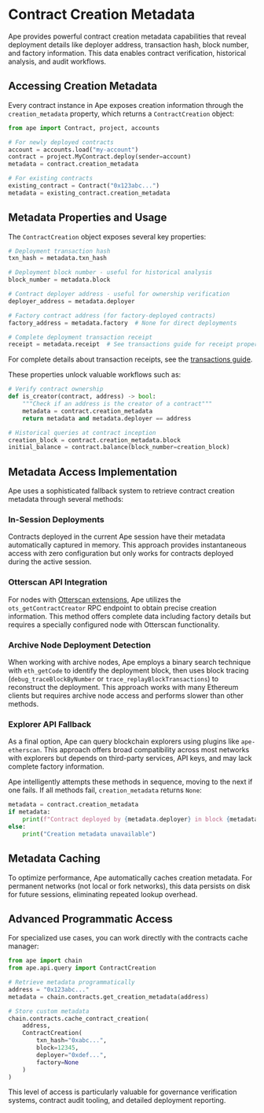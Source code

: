 # Contract Creation Metadata

Ape provides powerful contract creation metadata capabilities that reveal deployment details like deployer address, transaction hash, block number, and factory information. This data enables contract verification, historical analysis, and audit workflows.

## Accessing Creation Metadata

Every contract instance in Ape exposes creation information through the `creation_metadata` property, which returns a `ContractCreation` object:

```python
from ape import Contract, project, accounts

# For newly deployed contracts
account = accounts.load("my-account")
contract = project.MyContract.deploy(sender=account)
metadata = contract.creation_metadata

# For existing contracts
existing_contract = Contract("0x123abc...")
metadata = existing_contract.creation_metadata
```

## Metadata Properties and Usage

The `ContractCreation` object exposes several key properties:

```python
# Deployment transaction hash
txn_hash = metadata.txn_hash

# Deployment block number - useful for historical analysis
block_number = metadata.block

# Contract deployer address - useful for ownership verification
deployer_address = metadata.deployer

# Factory contract address (for factory-deployed contracts)
factory_address = metadata.factory  # None for direct deployments

# Complete deployment transaction receipt
receipt = metadata.receipt  # See transactions guide for receipt properties
```

For complete details about transaction receipts, see the [transactions guide](./transactions.html).

These properties unlock valuable workflows such as:

```python
# Verify contract ownership
def is_creator(contract, address) -> bool:
    """Check if an address is the creator of a contract"""
    metadata = contract.creation_metadata
    return metadata and metadata.deployer == address

# Historical queries at contract inception
creation_block = contract.creation_metadata.block
initial_balance = contract.balance(block_number=creation_block)
```

## Metadata Access Implementation

Ape uses a sophisticated fallback system to retrieve contract creation metadata through several methods:

### In-Session Deployments

Contracts deployed in the current Ape session have their metadata automatically captured in memory. This approach provides instantaneous access with zero configuration but only works for contracts deployed during the active session.

### Otterscan API Integration

For nodes with [Otterscan extensions](https://docs.otterscan.io/api-docs/ots-api), Ape utilizes the `ots_getContractCreator` RPC endpoint to obtain precise creation information. This method offers complete data including factory details but requires a specially configured node with Otterscan functionality.

### Archive Node Deployment Detection

When working with archive nodes, Ape employs a binary search technique with `eth_getCode` to identify the deployment block, then uses block tracing (`debug_traceBlockByNumber` or `trace_replayBlockTransactions`) to reconstruct the deployment. This approach works with many Ethereum clients but requires archive node access and performs slower than other methods.

### Explorer API Fallback

As a final option, Ape can query blockchain explorers using plugins like `ape-etherscan`. This approach offers broad compatibility across most networks with explorers but depends on third-party services, API keys, and may lack complete factory information.

Ape intelligently attempts these methods in sequence, moving to the next if one fails. If all methods fail, `creation_metadata` returns `None`:

```python
metadata = contract.creation_metadata
if metadata:
    print(f"Contract deployed by {metadata.deployer} in block {metadata.block}")
else:
    print("Creation metadata unavailable")
```

## Metadata Caching

To optimize performance, Ape automatically caches creation metadata. For permanent networks (not local or fork networks), this data persists on disk for future sessions, eliminating repeated lookup overhead.

## Advanced Programmatic Access

For specialized use cases, you can work directly with the contracts cache manager:

```python
from ape import chain
from ape.api.query import ContractCreation

# Retrieve metadata programmatically
address = "0x123abc..."
metadata = chain.contracts.get_creation_metadata(address)

# Store custom metadata
chain.contracts.cache_contract_creation(
    address, 
    ContractCreation(
        txn_hash="0xabc...",
        block=12345,
        deployer="0xdef...",
        factory=None
    )
)
```

This level of access is particularly valuable for governance verification systems, contract audit tooling, and detailed deployment reporting.
